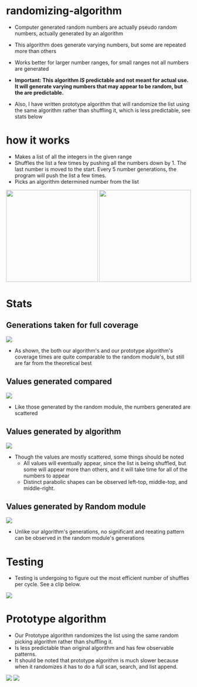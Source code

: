 # randomizing-algorithm
- Computer generated random numbers are actually pseudo random numbers, actually generated by an algorithm

- This algorithm does generate varying numbers, but some are repeated more than others

- Works better for larger number ranges, for small ranges not all numbers are generated

- **Important: This algorithm _IS_ predictable and not meant for actual use. It will generate varying numbers that may appear to be random, but the are predictable.**

- Also, I have written prototype algorithm that will randomize the list using the same algorithm rather than shuffling it, which is less predictable, see stats below

# how it works

- Makes a list of all the integers in the given range
- Shuffles the list a few times by pushing all the numbers down by 1. The last number is moved to the start. Every 5 number generations, the program will push the list a few times.
- Picks an algorithm determined number from the list

<img src="images/ezgif.com-gif-maker(1).gif" height="250"> <img src="images/ezgif.com-gif-maker(3).gif" height="250">

# Stats

## Generations taken for full coverage
![](images/Full_coverage_with_theoretical_best_line.png)

- As shown, the both our algorithm's and our prototype algorithm's coverage times are quite comparable to the random module's, but still are far from the theoretical best

## Values generated compared
![](images/Values_generated_compared.png)

- Like those generated by the random module, the numbers generated are scattered

## Values generated by algorithm
 ![](images/Values_generated_by_algorithm.png)
 
- Though the values are mostly scattered, some things should be noted
  - All values will eventually appear, since the list is being shuffled, but some will appear more than others, and it will take time for all of the numbers to appear
  - Distinct parabolic shapes can be observed left-top, middle-top, and middle-right.


## Values generated by Random module
 ![](images/Values_generated_by_random_module.png)
 
- Unlike our algorithm's generations, no significant and reeating pattern can be observed in the random module's generations
 
# Testing 
 - Testing is undergoing to figure out the most efficient number of shuffles per cycle. See a clip below.

 ![](images/ezgif.com-gif-maker(2).gif)
 
 # Prototype algorithm
 - Our Prototype algorithm randomizes the list using the same random picking algorithm rather than shuffling it.
 - Is less predictable than original algorithm and has few observable patterns.
 - It should be noted that prototype algorithm is much slower because when it randomizes it has to do a full scan, search, and list append.
 
 ![](images/Prototype_algorithm.png)
 ![](images/Random_vs_prototype.png)

